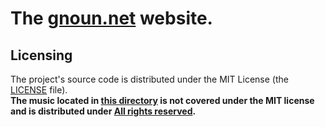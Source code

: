 # The [gnoun.net](https://www.gnoun.net/) website.
## Licensing
The project's source code is distributed under the MIT License (the [LICENSE](LICENSE) file).  
**The music located in [this directory](assets/music/) is not covered under the MIT license and is distributed under [All rights reserved](https://en.wikipedia.org/wiki/All_rights_reserved).**
